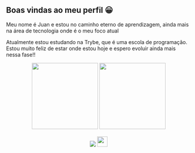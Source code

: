 ## Boas vindas ao meu perfil 😀

Meu nome é Juan e estou no caminho eterno de aprendizagem, ainda mais na área de tecnologia onde é o meu foco atual

Atualmente estou estudando na Trybe, que é uma escola de programação. Estou muito feliz de estar onde estou hoje e espero evoluir ainda mais nessa fase!!
<br>

<!-- GITHUB STATUS -->
<div align="center">
  <img height="180em" src="https://github-readme-stats.vercel.app/api?username=JuanOros&show_icons=true&theme=dark&include_all_commits=true&count_private=true"/>
  <img height="180em" src="https://github-readme-stats.vercel.app/api/top-langs/?username=JuanOros&layout=compact&langs_count=10&theme=dark"/>

  <!-- TEMAS: dark, radical, merko, gruvbox, tokyonight, onedark, cobalt, synthwave, highcontrast, dracula -->
</div>

<br>

<!-- TECNOLOGIAS 
<div align="center">

![JavaScript](https://img.shields.io/badge/-JavaScript-black?style=flat-square&logo=javascript)
![MySQL](https://img.shields.io/badge/-MySQL-black?style=flat-square&logo=mysql)
![Git](https://img.shields.io/badge/-Git-black?style=flat-square&logo=git)
![GitHub](https://img.shields.io/badge/-GitHub-181717?style=flat-square&logo=github)

</div>-->

<!-- REDES SOCIAIS -->
<div align="center">
  <a href="https://www.linkedin.com/in/juanoros/" target="_blank"><img src="https://img.shields.io/badge/-LinkedIn-%230077B5?style=for-the-badge&logo=linkedin&logoColor=white" target="_blank"></a>  
   <a href="mailto:gustavo.joros6010@gmail.com" target="_blank"><img src="https://play-lh.googleusercontent.com/D1Dz2BjPYev_oyksKXsdtAS66a_2Ql-sklpzTnwR9lqnDG_P5lAJEtfR70FudJ0XMA=s48-rw" style='width: 28px' target="_blank"></a>  
  
  
</div>
